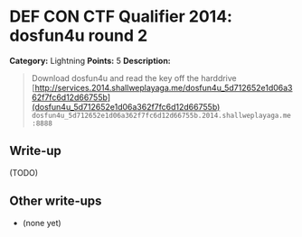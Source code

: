 # DEF CON CTF Qualifier 2014: dosfun4u round 2

**Category:** Lightning
**Points:** 5
**Description:**

> Download dosfun4u and read the key off the harddrive
> [http://services.2014.shallweplayaga.me/dosfun4u_5d712652e1d06a362f7fc6d12d66755b](dosfun4u_5d712652e1d06a362f7fc6d12d66755b)
> `dosfun4u_5d712652e1d06a362f7fc6d12d66755b.2014.shallweplayaga.me:8888`

## Write-up

(TODO)

## Other write-ups

* (none yet)
